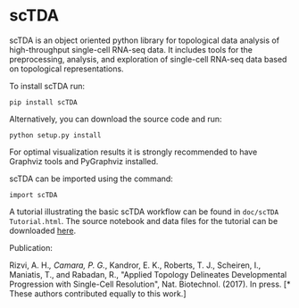 # scTDA
scTDA is an object oriented python library for topological data analysis of high-throughput single-cell RNA-seq
data. It includes tools for the preprocessing, analysis, and exploration of single-cell RNA-seq data based on topological representations.

To install scTDA run:

`pip install scTDA`

Alternatively, you can download the source code and run:

`python setup.py install`

For optimal visualization results it is strongly recommended to have Graphviz tools and PyGraphviz installed.

scTDA can be imported using the command:

`import scTDA`

A tutorial illustrating the basic scTDA workflow can be found in `doc/scTDA Tutorial.html`. The source notebook and data files for the 
tutorial can be downloaded [here](https://www.dropbox.com/s/lqlklu3j026onaa/scTDA%20Tutorial.tar.gz?dl=0).

Publication:

Rizvi, A. H.*, Camara, P. G.*, Kandror, E. K., Roberts, T. J., Scheiren, I., Maniatis, T., and Rabadan, R., 
"Applied Topology Delineates Developmental Progression with Single-Cell Resolution", Nat. Biotechnol. (2017). In press.
[* These authors contributed equally to this work.]
